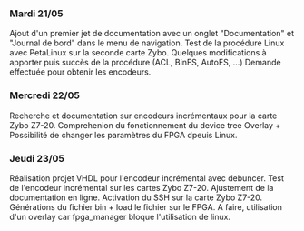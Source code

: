 ### Mardi 21/05

Ajout d'un premier jet de documentation avec un onglet "Documentation" et "Journal de bord" dans le menu de navigation.
Test de la procédure Linux avec PetaLinux sur la seconde carte Zybo. Quelques modifications à apporter puis succès de la procédure (ACL, BinFS, AutoFS, ...)
Demande effectuée pour obtenir les encodeurs.

### Mercredi 22/05

Recherche et documentation sur encodeurs incrémentaux pour la carte Zybo Z7-20. Comprehenion du fonctionnement du device tree Overlay + Possibilité de changer les paramètres du FPGA dpeuis Linux.

### Jeudi 23/05

Réalisation projet VHDL pour l'encodeur incrémental avec debuncer. Test de l'encodeur incrémental sur les cartes Zybo Z7-20.
Ajustement de la documentation en ligne. Activation du SSH sur la carte Zybo Z7-20. Générations du fichier bin + load le fichier sur le FPGA. A faire, utilisation d'un overlay car fpga_manager bloque l'utilisation de linux.